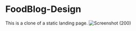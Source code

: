 # FoodBlog-Design
This is a clone of a static landing page.
![Screenshot (200)](https://github.com/PrgrmrHarshShukla/FoodBlog-Design/assets/125105825/c52f0801-3f46-44ce-8389-101de9272ed0)
